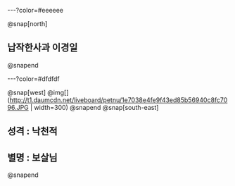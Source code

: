 ---?color=#eeeeee

@snap[north]
## 납작한사과 이경일
@snapend

---?color=#dfdfdf

@snap[west]
@img[](http://t1.daumcdn.net/liveboard/petnu/1e7038e4fe9f43ed85b56940c8fc7096.JPG | width=300)
@snapend
@snap[south-east]
## 성격 : 낙천적
## 별명 : 보살님
@snapend
